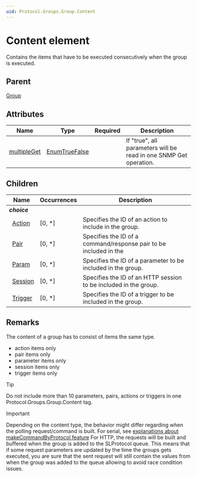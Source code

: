 ```yaml
---
uid: Protocol.Groups.Group.Content
---
```


# Content element

Contains the items that have to be executed consecutively when the group is executed.

## Parent

[Group](xref:Protocol.Groups.Group)

## Attributes

|Name|Type|Required|Description|
|--- |--- |--- |--- |
|[multipleGet](xref:Protocol.Groups.Group.Content-multipleGet)|[EnumTrueFalse](xref:Protocol-EnumTrueFalse)||If "true", all parameters will be read in one SNMP Get operation.|

## Children

|Name|Occurrences|Description|
|--- |--- |--- |
|***choice***|||
|&nbsp;&nbsp;[Action](xref:Protocol.Groups.Group.Content.Action)|[0, *]|Specifies the ID of an action to include in the group.|
|&nbsp;&nbsp;[Pair](xref:Protocol.Groups.Group.Content.Pair)|[0, *]|Specifies the ID of a command/response pair to be included in the 
|&nbsp;&nbsp;[Param](xref:Protocol.Groups.Group.Content.Param)|[0, *]|Specifies the ID of a parameter to be included in the group.|
|&nbsp;&nbsp;[Session](xref:Protocol.Groups.Group.Content.Session)|[0, *]|Specifies the ID of an HTTP session to be included in the group.|
|&nbsp;&nbsp;[Trigger](xref:Protocol.Groups.Group.Content.Trigger)|[0, *]|Specifies the ID of a trigger to be included in the group.|

## Remarks

The content of a group has to consist of items the same type.

- action items only
- pair items only
- parameter items only
- session items only
- trigger items only

> [!TIP]
> Do not include more than 10 parameters, pairs, actions or triggers in one Protocol.Groups.Group.Content tag.

> [!IMPORTANT]
> Depending on the content type, the behavior might differ regarding when the polling request/command is built.
> For serial, see [explanations about makeCommandByProtocol feature](xref:ConnectionsSerialCreatingCommandsAndResponses#makecommandbyprotocol)
> For HTTP, the requests will be built and buffered when the group is added to the SLProtocol queue. This means that if some request parameters are updated by the time the groups gets executed, you are sure that the sent request will still contain the values from when the group was added to the queue allowing to avoid race condition issues.
